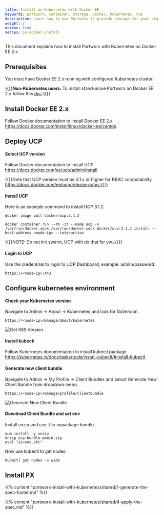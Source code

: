 ```yaml
---
title: Install on Kubernetes with Docker EE
keywords: portworx, container, storage, Docker, kubernetes, k8s
description: Learn how to use Portworx to provide storage for your stateful services running on Kubernetes with Docker EE.
weight: 2
noicon: true
series: px-docker-install
---
```


This document explains how to install Portworx with Kubernetes on Docker EE 2.x.

## Prerequisites

You must have Docker EE 2.x running with configured Kubernetes cluster.

{{<info>}}**Non-Kubernetes users:** To install stand-alone Portworx on Docker EE 2.x follow this [doc](/install-with-other/docker/standalone/).{{</info>}}

## Install Docker EE 2.x

Follow Docker documentation to install Docker EE 2.x https://docs.docker.com/install/linux/docker-ee/centos.

## Deploy UCP

#### Select UCP version

Follow Docker documentation to install UCP https://docs.docker.com/ee/ucp/admin/install.

{{<info>}}Note that UCP version must be 3.1.x or higher for RBAC compatability https://docs.docker.com/ee/ucp/release-notes.{{</info>}}

#### Install UCP

Here is an example command to install UCP 3.1.2.

```text
docker image pull docker/ucp:3.1.2
```

```text
docker container run --rm -it --name ucp -v /var/run/docker.sock:/var/run/docker.sock docker/ucp:3.1.2 install --host-address <node-ip> --interactive
```

{{<info>}}NOTE: Do not init swarm, UCP with do that for you.{{</info>}}

#### Login to UCP

Use the credentials to login to UCP Dashboard, example: admin/password.

```text
https://<node-ip>:443
```

## Configure kubernetes environment

#### Check your Kubernetes version

Navigate to Admin -> About -> Kubernetes and look for GoVersion.

```text
https://<node-ip>/manage/about/kubernetes
```

![Get K8S Version](/img/docker-ee-k8s1.png)

#### Install kubectl

Follow Kubernetes documentation to install kubectl package https://kubernetes.io/docs/tasks/tools/install-kubectl/#install-kubectl.

#### Generate new client bundle

Navigate to Admin -> My Profile -> Client Bundles and select Generate New Client Bundle from dropdown menu.

```text
https://<node-ip>/manage/profile/clientbundle
```

![Generate New Client Bundle](/img/docker-ee-k8s2.png)

#### Download Client Bundle and set env

Install unzip and use it to unpackage bundle.

```text
yum install -y unzip
unzip ucp-bundle-admin.zip
eval "$(<env.sh)"
```

Now use kubectl to get nodes.

```text
kubectl get nodes -o wide
```

## Install PX

{{% content "portworx-install-with-kubernetes/shared/1-generate-the-spec-footer.md" %}}

{{% content "portworx-install-with-kubernetes/shared/4-apply-the-spec.md" %}}
